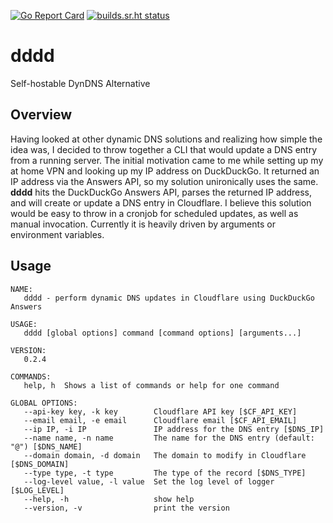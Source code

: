 [![Go Report Card](https://goreportcard.com/badge/github.com/tcarrio/dddd)](https://goreportcard.com/report/github.com/tcarrio/dddd) [![builds.sr.ht status](https://builds.sr.ht/~tcarrio/dddd/commits/.build.yml.svg)](https://builds.sr.ht/~tcarrio/dddd/commits/.build.yml?)

# dddd

Self-hostable DynDNS Alternative

## Overview

Having looked at other dynamic DNS solutions and realizing how simple the idea was, I decided to throw together a CLI that would update a DNS entry from a running server. The initial motivation came to me while setting up my at home VPN and looking up my IP address on DuckDuckGo. It returned an IP address via the Answers API, so my solution unironically uses the same. **dddd** hits the DuckDuckGo Answers API, parses the returned IP address, and will create or update a DNS entry in Cloudflare. I believe this solution would be easy to throw in a cronjob for scheduled updates, as well as manual invocation. Currently it is heavily driven by arguments or environment variables.

## Usage

```
NAME:
   dddd - perform dynamic DNS updates in Cloudflare using DuckDuckGo Answers

USAGE:
   dddd [global options] command [command options] [arguments...]

VERSION:
   0.2.4

COMMANDS:
   help, h  Shows a list of commands or help for one command

GLOBAL OPTIONS:
   --api-key key, -k key        Cloudflare API key [$CF_API_KEY]
   --email email, -e email      Cloudflare email [$CF_API_EMAIL]
   --ip IP, -i IP               IP address for the DNS entry [$DNS_IP]
   --name name, -n name         The name for the DNS entry (default: "@") [$DNS_NAME]
   --domain domain, -d domain   The domain to modify in Cloudflare [$DNS_DOMAIN]
   --type type, -t type         The type of the record [$DNS_TYPE]
   --log-level value, -l value  Set the log level of logger [$LOG_LEVEL]
   --help, -h                   show help
   --version, -v                print the version
```
